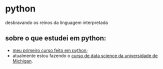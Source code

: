 # python
desbravando os reinos da linguagem interpretada

## sobre o que estudei em python:
 - [meu primeiro curso feito em python](https://www.codecademy.com/learn/learn-python);
 - atualmente estou fazendo o [curso de data science da universidade de Michigan](https://www.coursera.org/specializations/data-science-python).
 
